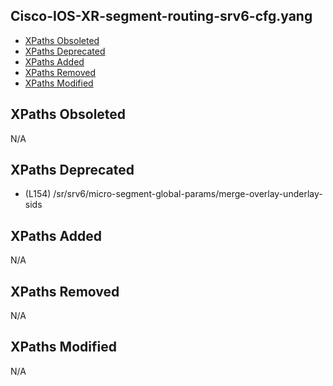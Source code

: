 ## Cisco-IOS-XR-segment-routing-srv6-cfg.yang

- [XPaths Obsoleted](#xpaths-obsoleted)
- [XPaths Deprecated](#xpaths-deprecated)
- [XPaths Added](#xpaths-added)
- [XPaths Removed](#xpaths-removed)
- [XPaths Modified](#xpaths-modified)

## XPaths Obsoleted

N/A

## XPaths Deprecated

- (L154)	/sr/srv6/micro-segment-global-params/merge-overlay-underlay-sids

## XPaths Added

N/A

## XPaths Removed

N/A

## XPaths Modified

N/A

